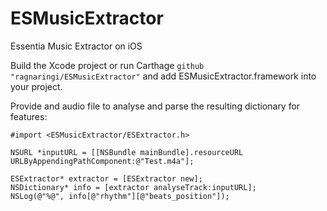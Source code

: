 # ESMusicExtractor
Essentia Music Extractor on iOS

Build the Xcode project or run Carthage `github "ragnaringi/ESMusicExtractor"` and add ESMusicExtractor.framework into your project.

Provide and audio file to analyse and parse the resulting dictionary for features:
```
#import <ESMusicExtractor/ESExtractor.h>

NSURL *inputURL = [[NSBundle mainBundle].resourceURL URLByAppendingPathComponent:@"Test.m4a"];
  
ESExtractor* extractor = [ESExtractor new];
NSDictionary* info = [extractor analyseTrack:inputURL];
NSLog(@"%@", info[@"rhythm"][@"beats_position"]);
```
